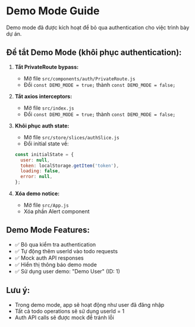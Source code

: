 # Demo Mode Guide

Demo mode đã được kích hoạt để bỏ qua authentication cho việc trình bày dự án.

## Để tắt Demo Mode (khôi phục authentication):

1. **Tắt PrivateRoute bypass:**
   - Mở file `src/components/auth/PrivateRoute.js`
   - Đổi `const DEMO_MODE = true;` thành `const DEMO_MODE = false;`

2. **Tắt axios interceptors:**
   - Mở file `src/index.js` 
   - Đổi `const DEMO_MODE = true;` thành `const DEMO_MODE = false;`

3. **Khôi phục auth state:**
   - Mở file `src/store/slices/authSlice.js`
   - Đổi initial state về:
   ```javascript
   const initialState = {
     user: null,
     token: localStorage.getItem('token'),
     loading: false,
     error: null,
   };
   ```

4. **Xóa demo notice:**
   - Mở file `src/App.js`
   - Xóa phần Alert component

## Demo Mode Features:

- ✅ Bỏ qua kiểm tra authentication 
- ✅ Tự động thêm userId vào todo requests
- ✅ Mock auth API responses
- ✅ Hiển thị thông báo demo mode
- ✅ Sử dụng user demo: "Demo User" (ID: 1)

## Lưu ý:
- Trong demo mode, app sẽ hoạt động như user đã đăng nhập
- Tất cả todo operations sẽ sử dụng userId = 1
- Auth API calls sẽ được mock để tránh lỗi 
